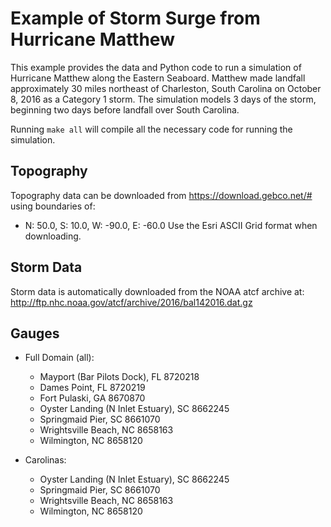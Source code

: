 
# Example of Storm Surge from Hurricane Matthew

This example provides the data and Python code to run a simulation of Hurricane Matthew along the Eastern Seaboard. Matthew made landfall approximately 30 miles northeast of Charleston, South Carolina on October 8, 2016 as a Category 1 storm. The simulation models 3 days of the storm, beginning two days before landfall over South Carolina.

Running `make all` will compile all the necessary code for running the simulation.

## Topography

Topography data can be downloaded from https://download.gebco.net/# using boundaries of: 
 - N: 50.0, S: 10.0, W: -90.0, E: -60.0
Use the Esri ASCII Grid format when downloading.

## Storm Data

Storm data is automatically downloaded from the NOAA atcf archive at: 
http://ftp.nhc.noaa.gov/atcf/archive/2016/bal142016.dat.gz

## Gauges

 - Full Domain (all):
    - Mayport (Bar Pilots Dock), FL 		       8720218
    - Dames Point, FL				                    8720219
    - Fort Pulaski, GA				                   8670870
    - Oyster Landing (N Inlet Estuary), SC		 8662245
    - Springmaid Pier, SC				                8661070
    - Wrightsville Beach, NC			              8658163
    - Wilmington, NC				                     8658120


 - Carolinas:
    - Oyster Landing (N Inlet Estuary), SC		 8662245
    - Springmaid Pier, SC				                8661070
    - Wrightsville Beach, NC			              8658163
    - Wilmington, NC				                     8658120
